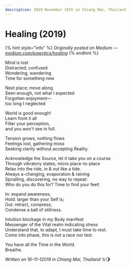 ```yaml
---
description: 2019 November 16th in Chiang Mai, Thailand
---
```


# Healing (2019)

{% hint style="info" %}
_Originally posted on Medium —_ [_medium.com/powytics/healing_](https://medium.com/powytics/healing-42fad3bddf48)&#x20;
{% endhint %}

Mind is lost\
Distracted, confused\
Wondering, wandering\
Time for something new

Next place; move along\
Seen enough, not what I expected\
Forgotten enjoyment—\
too long I neglected

World is good enough!\
Learn from it all\
Filter your perception,\
and you won't see in full.

Tension grows, nothing flows\
Feelings lost, gathering moss\
Seeking clarity without accepting Reality.

Acknowledge the Source, let it take you on a course\
Through vibratory states, micro place-to-place\
Relax into the ride, in & out like a tide.\
Always a-changing, evaporation & raining\
Spiralling, discovering, no way to repeat:\
Who do you do this for? Time to find your feet!

In: expand awareness;\
Hold: larger than your Self is;\
Out: retract, compress;\
Condense a ball of stillness.

Intuition blockage in my Body manifest\
Messenger of the Vital realm indicating stress\
Understand that, to adapt, I must take time to rest.\
Come into phase, this is not a race nor test.

You have all the Time in the World.\
Breathe.



_Written on 16–11–12019 in Chiang Mai, Thailand_ ♋🌖

